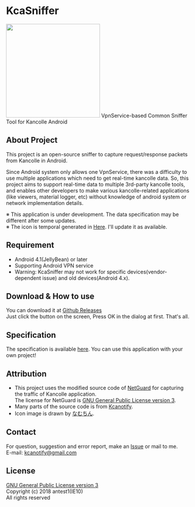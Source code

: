 # KcaSniffer

<img src="https://upload.cc/i1/2018/05/07/fMQrXm.png" width="256"/>
VpnService-based Common Sniffer Tool for Kancolle Android

About Project
-------
This project is an open-source sniffer to capture request/response packets from Kancolle in Android.  

Since Android system only allows one VpnService, there was a difficulty to use multiple applications which need to get real-time kancolle data. 
So, this project aims to support real-time data to multiple 3rd-party kancolle tools,
and enables other developers to make various kancolle-related applications (like viewers, material logger, etc)
without knowledge of android system or network implementation details.

※ This application is under development. The data specification may be different after some updates.  
※ The icon is temporal generated in [Here](https://romannurik.github.io/AndroidAssetStudio/icons-launcher.html).
I'll update it as available.

Requirement
-------
- Android 4.1(JellyBean) or later
- Supporting Android VPN service
- Warning: KcaSniffer may not work for specific devices(vendor-dependent issue) and old devices(Android 4.x).

Download & How to use
-------
You can download it at [Github Releases](https://github.com/antest1/KcaSniffer/releases)  
Just click the button on the screen, Press OK in the dialog at first. That's all.

Specification
-------
The specification is available [here](specification.md).
You can use this application with your own project!

Attribution
-------
- This project uses the modified source code of [NetGuard](https://github.com/M66B/NetGuard/) for capturing the traffic of Kancolle application.   
The license for NetGuard is [GNU General Public License version 3](http://www.gnu.org/licenses/gpl.txt).
- Many parts of the source code is from [Kcanotify](https://github.com/antest1/kcanotify).
- Icon image is drawn by [なむちん](https://www.pixiv.net/member.php?id=23154187).

Contact
-------
For question, suggestion and error report, make an [Issue](https://github.com/antest1/KcaSniffer/issues) or mail to me.  
E-mail: kcanotify@gmail.com

License
-------
[GNU General Public License version 3](http://www.gnu.org/licenses/gpl.txt)  
Copyright (c) 2018 antest1(IE10)  
All rights reserved
